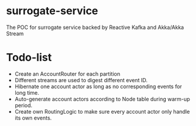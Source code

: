 # surrogate-service
The POC for surrogate service backed by Reactive Kafka and Akka/Akka Stream

# Todo-list
* Create an AccountRouter for each partition
* Different streams are used to digest different event ID.
* Hibernate one account actor as long as no corresponding events for long time.
* Auto-generate account actors according to Node table during warm-up period.
* Create own RoutingLogic to make sure every account actor only handle its own events.

